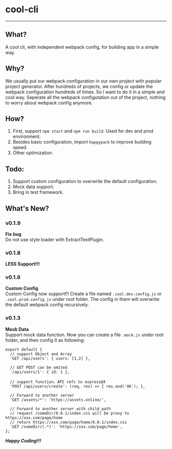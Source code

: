 # cool-cli
----
## What?
A cool cli, with independent webpack config, for building app in a simple way.

## Why?
We usually put our webpack configuration in our own project with popular project generator. After hundreds of projects, we config or update the webpack configuration hundreds of times. So I want to do it in a simple and cool way. Seperate all the webpack configutation out of the project, nothing to worry about webpack config anymore.

## How?
1. First, support `npm start` and `npm run build`. Used for dev and prod environment.
2. Besides basic configuration, import `happypack` to improve building speed.
3. Other optimization.

## Todo:
1. Support custom configuration to overwrite the default configuration.
2. Mock data support.
3. Bring in test framework.

## What's New?

### v0.1.9
**Fix bug**   
Do not use style loader with ExtractTextPlugin.

### v0.1.8
**LESS Support!!!**  

### v0.1.6
**Custom Config**  
Custom Config now support!!!
Create a file named `.cool.dev.config.js` or  `.cool.prod.config.js` under root folder.
The config in them will overwrite the default webpack config recursively.


### v0.1.3
**Mock Data**  
Support mock data function. Now you can create a file `.mock.js` under root folder, and then config it as following:

```
export default {
  // support Object and Array
  'GET /api/users': { users: [1,2] },

  // GET POST can be omited
  '/api/users/1': { id: 1 },

  // support function，API refs to express@4
  'POST /api/users/create': (req, res) => { res.end('OK'); },

  // Forward to another server
  'GET /assets/*': 'https://assets.online/',

  // Forward to another server with child path
  // request /someDir/0.0.1/index.css will be proxy to https://xxx.com/page/home
  // return https://xxx.com/page/home/0.0.1/index.css
  'GET /someDir/(.*)': 'https://xxx.com/page/home',
};
```

***Happy Coding!!!***